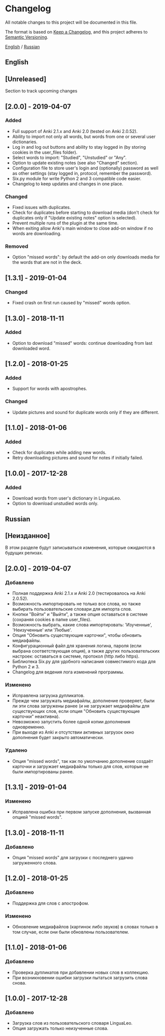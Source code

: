 # Changelog
All notable changes to this project will be documented in this file.

The format is based on [Keep a Changelog][1],
and this project adheres to [Semantic Versioning][2].

[English][3] / [Russian][4]
## English
## [Unreleased]
Section to track upcoming changes 

## [2.0.0] - 2019-04-07
### Added
- Full support of Anki 2.1.x and Anki 2.0 (tested on Anki 2.0.52).
- Ability to import not only all words, but words from one or several user dictionaries.
- Log in and log out buttons and ability to stay logged in (by storing cookies in the user\_files folder).
- Select words to import: "Studied", "Unstudied" or "Any".
- Option to update existing notes (see also "Changed" section).
- Configuration file to store user's login and (optionally) password as well as other settings (stay logged in, protocol, remember the password).
- Six.py module for write Python 2 and 3 compatible code easier.
- Changelog to keep updates and changes in one place.

### Changed
- Fixed issues with duplicates.
- Check for duplicates before starting to download media (don't check for duplicates only if "Update existing notes" option is selected).
- Prevent multiple runs of the plugin at the same time.
- When exiting allow Anki's main window to close add-on window if no words are downloading.

### Removed
- Option "missed words": by default the add-on only downloads media for the words that are not in the deck.

## [1.3.1] - 2019-01-04
### Changed
- Fixed crash on first run caused by "missed" words option.

## [1.3.0] - 2018-11-11
### Added
- Option to download "missed" words: continue downloading from last downloaded word.

## [1.2.0] - 2018-01-25
### Added
- Support for words with apostrophes.

### Changed
- Update pictures and sound for duplicate words only if they are different.

## [1.1.0] - 2018-01-06
### Added
- Check for duplicates while adding new words.
- Retry downloading pictures and sound for notes if initially failed. 

## [1.0.0] - 2017-12-28
### Added
- Download words from user's dictionary in LinguaLeo.
- Option to download unstudied words only.

## Russian
## [Неизданное]
В этом разделе будут записываться изменения, которые ожидаются в будущих релизах. 

## [2.0.0] - 2019-04-07
### Добавлено
- Полная поддержка Anki 2.1.x и Anki 2.0 (тестировалось на Anki 2.0.52).
- Возможность импортировать не только все слова, но также выбирать пользовательские словари для импорта слов.
- Кнопки "Войти" и "Выйти", а также опция оставаться в системе (сохраняя cookies в папке user\_files).
- Возможность выбрать, какие слова импортировать: 'Изученные', 'Неизученные' или 'Любые'.
- Опция "Обновить существующие карточки", чтобы обновить медиафайлы.
- Конфигурационный файл для хранения логина, пароля (если выбрана соответствующая опция), а также других пользовательских настроек: оставаться в системе, протокол (http либо https). 
- Библиотека Six.py для удобного написания совместимого кода для Python 2 и 3.
- Changelog для ведения лога изменений программы.

### Изменено
- Исправлена загрузка дупликатов.
- Прежде чем загружать медиафайлы, дополнение проверяет, были ли эти слова загружены ранее (и не загружает медиафайлы для существующих слов, если опция "Обновить существующие карточки" неактивна).
- Невозможно запустить более одной копии дополнения одновременно.
- При выходе из Anki и отсутствии активных загрузок окно дополнения будет закрыто автоматически.

### Удалено
- Опция "missed words", так как по умолчанию дополнение создаёт карточки и загружает медиафайлы только для слов, которые не были импортированы ранее.

## [1.3.1] - 2019-01-04
### Изменено
- Исправлена ошибка при первом запуске дополнения, вызванная опцией "missed words".

## [1.3.0] - 2018-11-11
### Добавлено
- Опция "missed words" для загрузки с последнего удачно загруженного слова.

## [1.2.0] - 2018-01-25
### Добавлено
- Поддержка для слов с апострофом.

### Изменено
- Обновление медиафайлов (картинок либо звуков) в словах только в том случае, если они были обновлены пользователем.

## [1.1.0] - 2018-01-06
### Добавлено
- Проверка дупликатов при добавлении новых слов в коллекцию.
- При возникновении ошибки загрузки пытаться загрузить слова снова. 

## [1.0.0] - 2017-12-28
### Добавлено
- Загрузка слов из пользовательского словаря LinguaLeo.
- Опция загружать только неизученные слова.

[1]:	https://keepachangelog.com/en/1.0.0/
[2]:	https://semver.org/spec/v2.0.0.html
[3]:	#english
[4]:	#russian